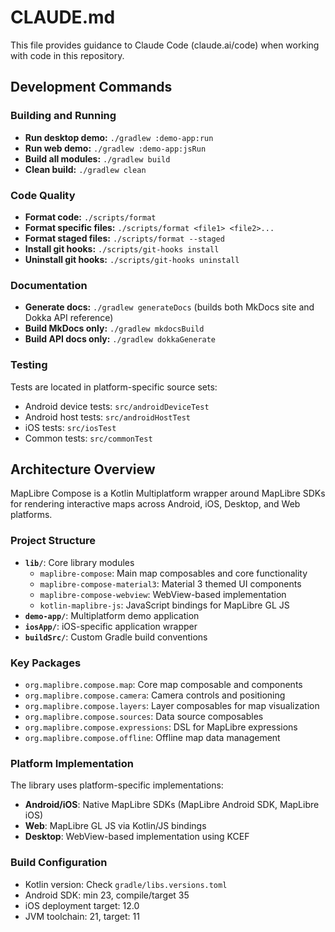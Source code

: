# CLAUDE.md

This file provides guidance to Claude Code (claude.ai/code) when working with
code in this repository.

## Development Commands

### Building and Running

- **Run desktop demo:** `./gradlew :demo-app:run`
- **Run web demo:** `./gradlew :demo-app:jsRun`
- **Build all modules:** `./gradlew build`
- **Clean build:** `./gradlew clean`

### Code Quality

- **Format code:** `./scripts/format`
- **Format specific files:** `./scripts/format <file1> <file2>...`
- **Format staged files:** `./scripts/format --staged`
- **Install git hooks:** `./scripts/git-hooks install`
- **Uninstall git hooks:** `./scripts/git-hooks uninstall`

### Documentation

- **Generate docs:** `./gradlew generateDocs` (builds both MkDocs site and Dokka
  API reference)
- **Build MkDocs only:** `./gradlew mkdocsBuild`
- **Build API docs only:** `./gradlew dokkaGenerate`

### Testing

Tests are located in platform-specific source sets:

- Android device tests: `src/androidDeviceTest`
- Android host tests: `src/androidHostTest`
- iOS tests: `src/iosTest`
- Common tests: `src/commonTest`

## Architecture Overview

MapLibre Compose is a Kotlin Multiplatform wrapper around MapLibre SDKs for
rendering interactive maps across Android, iOS, Desktop, and Web platforms.

### Project Structure

- **`lib/`**: Core library modules
  - `maplibre-compose`: Main map composables and core functionality
  - `maplibre-compose-material3`: Material 3 themed UI components
  - `maplibre-compose-webview`: WebView-based implementation
  - `kotlin-maplibre-js`: JavaScript bindings for MapLibre GL JS
- **`demo-app/`**: Multiplatform demo application
- **`iosApp/`**: iOS-specific application wrapper
- **`buildSrc/`**: Custom Gradle build conventions

### Key Packages

- `org.maplibre.compose.map`: Core map composable and components
- `org.maplibre.compose.camera`: Camera controls and positioning
- `org.maplibre.compose.layers`: Layer composables for map visualization
- `org.maplibre.compose.sources`: Data source composables
- `org.maplibre.compose.expressions`: DSL for MapLibre expressions
- `org.maplibre.compose.offline`: Offline map data management

### Platform Implementation

The library uses platform-specific implementations:

- **Android/iOS**: Native MapLibre SDKs (MapLibre Android SDK, MapLibre iOS)
- **Web**: MapLibre GL JS via Kotlin/JS bindings
- **Desktop**: WebView-based implementation using KCEF

### Build Configuration

- Kotlin version: Check `gradle/libs.versions.toml`
- Android SDK: min 23, compile/target 35
- iOS deployment target: 12.0
- JVM toolchain: 21, target: 11
